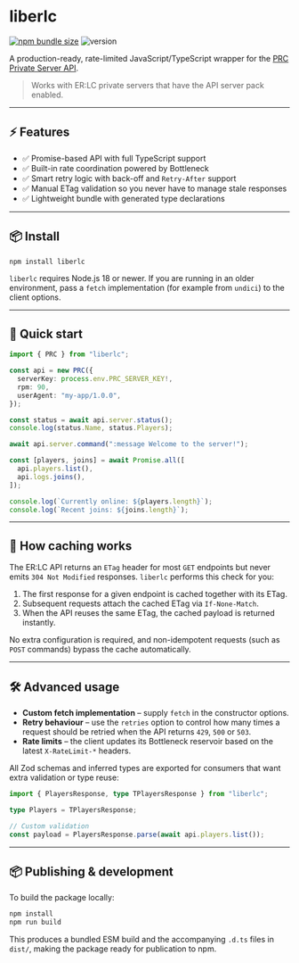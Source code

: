 # liberlc

[![npm bundle size](https://img.shields.io/bundlephobia/minzip/liberlc?style=for-the-badge)](https://www.npmjs.com/package/liberlc)
![version](https://img.shields.io/github/package-json/v/wellogotlimited/liberlc?style=for-the-badge)

A production-ready, rate-limited JavaScript/TypeScript wrapper for the
[PRC Private Server API](https://apidocs.policeroleplay.community/).

> Works with ER:LC private servers that have the API server pack enabled.

---

## ⚡ Features

- ✅ Promise-based API with full TypeScript support
- ✅ Built-in rate coordination powered by Bottleneck
- ✅ Smart retry logic with back-off and `Retry-After` support
- ✅ Manual ETag validation so you never have to manage stale responses
- ✅ Lightweight bundle with generated type declarations

---

## 📦 Install

```bash
npm install liberlc
```

`liberlc` requires Node.js 18 or newer. If you are running in an older
environment, pass a `fetch` implementation (for example from `undici`) to the
client options.

---

## 🚀 Quick start

```ts
import { PRC } from "liberlc";

const api = new PRC({
  serverKey: process.env.PRC_SERVER_KEY!,
  rpm: 90,
  userAgent: "my-app/1.0.0",
});

const status = await api.server.status();
console.log(status.Name, status.Players);

await api.server.command(":message Welcome to the server!");

const [players, joins] = await Promise.all([
  api.players.list(),
  api.logs.joins(),
]);

console.log(`Currently online: ${players.length}`);
console.log(`Recent joins: ${joins.length}`);
```

---

## 🧠 How caching works

The ER:LC API returns an `ETag` header for most `GET` endpoints but never emits
`304 Not Modified` responses. `liberlc` performs this check for you:

1. The first response for a given endpoint is cached together with its ETag.
2. Subsequent requests attach the cached ETag via `If-None-Match`.
3. When the API reuses the same ETag, the cached payload is returned instantly.

No extra configuration is required, and non-idempotent requests (such as
`POST` commands) bypass the cache automatically.

---

## 🛠️ Advanced usage

- **Custom fetch implementation** – supply `fetch` in the constructor options.
- **Retry behaviour** – use the `retries` option to control how many times a
  request should be retried when the API returns `429`, `500` or `503`.
- **Rate limits** – the client updates its Bottleneck reservoir based on the
  latest `X-RateLimit-*` headers.

All Zod schemas and inferred types are exported for consumers that want extra
validation or type reuse:

```ts
import { PlayersResponse, type TPlayersResponse } from "liberlc";

type Players = TPlayersResponse;

// Custom validation
const payload = PlayersResponse.parse(await api.players.list());
```

---

## 📦 Publishing & development

To build the package locally:

```bash
npm install
npm run build
```

This produces a bundled ESM build and the accompanying `.d.ts` files in
`dist/`, making the package ready for publication to npm.
